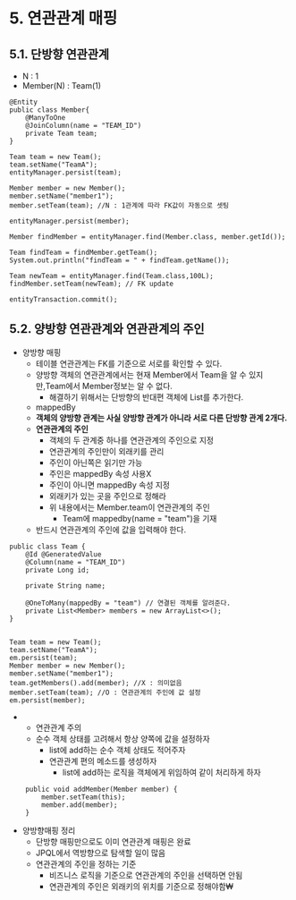 # 5. 연관관계 매핑

## 5.1. 단방향 연관관계

  - N : 1
  - Member(N) : Team(1)

```code
@Entity
public class Member{
    @ManyToOne
    @JoinColumn(name = "TEAM_ID")
    private Team team;
}

Team team = new Team();
team.setName("TeamA");
entityManager.persist(team);

Member member = new Member();
member.setName("member1");
member.setTeam(team); //N : 1관계에 따라 FK값이 자동으로 셋팅

entityManager.persist(member);

Member findMember = entityManager.find(Member.class, member.getId());

Team findTeam = findMember.getTeam();
System.out.println("findTeam = " + findTeam.getName());

Team newTeam = entityManager.find(Team.class,100L);
findMember.setTeam(newTeam); // FK update

entityTransaction.commit();
```

## 5.2. 양방향 연관관계와 연관관계의 주인

- 양방향 매핑
  - 테이블 연관관계는 FK를 기준으로 서로를 확인할 수 있다.
  - 양방향 객체의 연관관계에서는 현재 Member에서 Team을 알 수 있지만,Team에서 Member정보는 알 수 없다.
    - 해결하기 위해서는 단방향의 반대편 객체에 List를 추가한다.
  - mappedBy
  - **객체의 양방향 관계는 사실 양방향 관계가 아니라 서로 다른 단방향 관계 2개다.**
  - **연관관계의 주인**
    - 객체의 두 관계중 하나를 연관관계의 주인으로 지정
    - 연관관계의 주인만이 외래키를 관리
    - 주인이 아닌쪽은 읽기만 가능
    - 주인은 mappedBy 속성 사용X
    - 주인이 아니면 mappedBy 속성 지정
    - 외래키가 있는 곳을 주인으로 정해라
    - 위 내용에서는 Member.team이 연관관계의 주인
      - Team에 mappedby(name = "team")을 기재
  - 반드시 연관관계의 주인에 값을 입력해야 한다.

```code
public class Team {
    @Id @GeneratedValue
    @Column(name = "TEAM_ID")
    private Long id;

    private String name;

    @OneToMany(mappedBy = "team") // 연결된 객체를 알려준다.
    private List<Member> members = new ArrayList<>();
}


Team team = new Team();
team.setName("TeamA");
em.persist(team);
Member member = new Member();
member.setName("member1");
team.getMembers().add(member); //X : 의미없음
member.setTeam(team); //O : 연관관계의 주인에 값 설정
em.persist(member);
```

-
  - 연관관계 주의
  - 순수 객체 상태를 고려해서 항상 양쪽에 값을 설정하자
    - list에 add하는 순수 객체 상태도 적어주자
    - 연관관계 편의 메소드를 생성하자
      - list에 add하는 로직을 객체에게 위임하여 같이 처리하게 하자

```code
    public void addMember(Member member) {
        member.setTeam(this);
        member.add(member);
    }
```

- 양방향매핑 정리
  - 단방향 매핑만으로도 이미 연관관계 매핑은 완료
  - JPQL에서 역방향으로 탐색할 일이 많음
  - 연관관계의 주인을 정하는 기준
    - 비즈니스 로직을 기준으로 연관관계의 주인을 선택하면 안됨
    - 연관관계의 주인은 외래키의 위치를 기준으로 정해야함₩